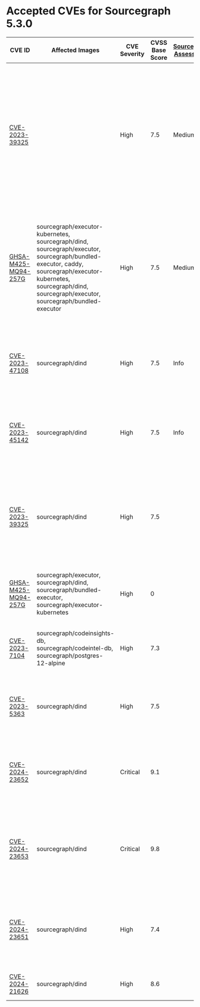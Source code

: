 # Accepted CVEs for Sourcegraph 5.3.0
| CVE ID | Affected Images | CVE Severity | CVSS Base Score | [Sourcegraph Assessment](../../../engineering/dev/policies/vulnerability-management-policy.md#severity-levels) | CVSS Environmental Score | Details  |
|-|-|-|-|-|-|- |
| [CVE-2023-39325](https://nvd.nist.gov/vuln/detail/CVE-2023-39325)| | High| 7.5| Medium| 4.7| The services that are vulnerable to this issue are typically not exposed on the internet. The likelihood of exploitation is low and this does not have a significant impact on the security of the instance. The issue is not present in Sourcegraph itself. |
| [GHSA-M425-MQ94-257G](https://github.com/grpc/grpc-go)| sourcegraph/executor-kubernetes, sourcegraph/dind, sourcegraph/executor, sourcegraph/bundled-executor, caddy, sourcegraph/executor-kubernetes, sourcegraph/dind, sourcegraph/executor, sourcegraph/bundled-executor| High| 7.5| Medium| 5| We are not vulnerable to 'gRPC-Go HTTP/2 Rapid Reset vulnerability' because we do not expose these service directly to the internet and only reacheable through direct access to the infrastructure. |
| [CVE-2023-47108](https://access.redhat.com/security/cve/CVE-2023-47108)| sourcegraph/dind| High| 7.5| Info| 0| This workload is not exposed and cannot be reached over the internet. This image is not part of standard deployments. |
| [CVE-2023-45142](https://access.redhat.com/security/cve/CVE-2023-45142)| sourcegraph/dind| High| 7.5| Info| 0| This workload is not exposed and cannot be reached over the internet. This image is not part of standard deployments. |
| [CVE-2023-39325](golang.org/x/net)| sourcegraph/dind| High| 7.5| | Calculate using https://nvd.nist.gov/vuln-metrics/cvss/v3-calculator?vector=CVSS:3.1/AV:N/AC:L/PR:N/UI:N/S:U/C:N/I:N/A:H see handbook Triaging section for more details| We are not vuln for 'golang: net/http, x/net/http2: rapid stream resets can cause excessive work (CVE-2023-44487)' because. |
| [GHSA-M425-MQ94-257G](https://github.com/grpc/grpc-go)| sourcegraph/executor, sourcegraph/dind, sourcegraph/bundled-executor, sourcegraph/executor-kubernetes| High| 0| | NVD had no metrics available at this time (or returned non-200 response for CVE).| We are not vuln for 'gRPC-Go HTTP/2 Rapid Reset vulnerability' because. |
| [CVE-2023-7104](https://access.redhat.com/errata/RHSA-2024:0465)| sourcegraph/codeinsights-db, sourcegraph/codeintel-db, sourcegraph/postgres-12-alpine| High| 7.3| | Calculate using https://nvd.nist.gov/vuln-metrics/cvss/v3-calculator?vector=CVSS:3.1/AV:N/AC:L/PR:N/UI:N/S:U/C:L/I:L/A:L see handbook Triaging section for more details| We are not vuln for 'sqlite: heap-buffer-overflow at sessionfuzz' because. |
| [CVE-2023-5363](http://www.openwall.com/lists/oss-security/2023/10/24/1)| sourcegraph/dind| High| 7.5| | Calculate using https://nvd.nist.gov/vuln-metrics/cvss/v3-calculator?vector=CVSS:3.1/AV:N/AC:L/PR:N/UI:N/S:U/C:H/I:N/A:N see handbook Triaging section for more details| We are not vuln for 'openssl: Incorrect cipher key and IV length processing' because. |
| [CVE-2024-23652](https://access.redhat.com/security/cve/CVE-2024-23652)| sourcegraph/dind| Critical| 9.1| | Calculate using https://nvd.nist.gov/vuln-metrics/cvss/v3-calculator?vector=CVSS:3.1/AV:N/AC:L/PR:N/UI:N/S:U/C:N/I:H/A:H see handbook Triaging section for more details| We are not vuln for 'moby/buildkit: possible host system access from mount stub cleaner' because. |
| [CVE-2024-23653](https://access.redhat.com/security/cve/CVE-2024-23653)| sourcegraph/dind| Critical| 9.8| | Calculate using https://nvd.nist.gov/vuln-metrics/cvss/v3-calculator?vector=CVSS:3.1/AV:N/AC:L/PR:N/UI:N/S:U/C:H/I:H/A:H see handbook Triaging section for more details| We are not vuln for 'moby/buildkit: Buildkit's interactive containers API does not validate entitlements check' because. |
| [CVE-2024-23651](https://access.redhat.com/security/cve/CVE-2024-23651)| sourcegraph/dind| High| 7.4| | Calculate using https://nvd.nist.gov/vuln-metrics/cvss/v3-calculator?vector=CVSS:3.1/AV:N/AC:H/PR:N/UI:N/S:U/C:H/I:H/A:N see handbook Triaging section for more details| We are not vuln for 'moby/buildkit: possible race condition with accessing subpaths from cache mounts' because. |
| [CVE-2024-21626](http://packetstormsecurity.com/files/176993/runc-1.1.11-File-Descriptor-Leak-Privilege-Escalation.html)| sourcegraph/dind| High| 8.6| | Calculate using https://nvd.nist.gov/vuln-metrics/cvss/v3-calculator?vector=CVSS:3.1/AV:L/AC:L/PR:N/UI:R/S:C/C:H/I:H/A:H see handbook Triaging section for more details| We are not vuln for 'runc: file descriptor leak' because. |
